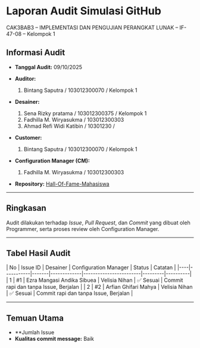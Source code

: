 # Laporan Audit Simulasi GitHub
CAK3BAB3 – IMPLEMENTASI DAN PENGUJIAN PERANGKAT LUNAK – IF-47-08 – Kelompok 1

## Informasi Audit
- **Tanggal Audit:** 09/10/2025  

- **Auditor:**  
  1. Bintang Saputra / 103012300070 / Kelompok 1  

- **Desainer:**  
  1. Sena Rizky pratama / 103012300375 / Kelompok 1  
  2. Fadhilla M. Wiryasukma / 103012300303 
  3. Ahmad Refi Widi Katibin / 10301230 / 

- **Customer:**  
  1. Bintang Saputra / 103012300070 / Kelompok 1

- **Configuration Manager (CM):**  
  1.  Fadhilla M. Wiryasukma / 103012300303 

- **Repository:** [Hall-Of-Fame-Mahasiswa](https://github.com/velinihan/Hall-Of-Fame-Mahasiswa)

---

## Ringkasan
Audit dilakukan terhadap *Issue*, *Pull Request*, dan *Commit* yang dibuat oleh Programmer, serta proses review oleh Configuration Manager.

---

## Tabel Hasil Audit

| No | Issue ID | Desainer | Configuration Manager | Status | Catatan |
|----|-----------|-------|-------------|------------------------|---------|----------|
| 1  | #1        | Ezra Mangasi Andika Sibuea | Velisia Nihan | ✅ Sesuai | Commit rapi dan tanpa Issue, Berjalan |
| 2  | #2        | Arfian Ghifari Mahya | Velisia Nihan | ✅ Sesuai | Commit rapi dan tanpa Issue, Berjalan |

---

## Temuan Utama
- **Jumlah Issue 
- **Kualitas commit message:** Baik
